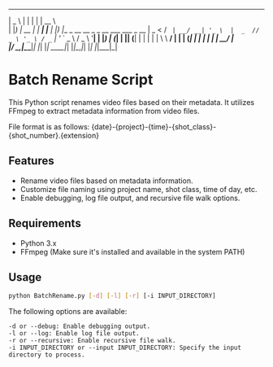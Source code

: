   ____        _       _       _____                                      
 |  _ \      | |     | |     |  __ \                                     
 | |_) | __ _| |_ ___| |__   | |__) |___ _ __   __ _ _ __ ___   ___ _ __ 
 |  _ < / _` | __/ __| '_ \  |  _  // _ \ '_ \ / _` | '_ ` _ \ / _ \ '__|
 | |_) | (_| | || (__| | | | | | \ \  __/ | | | (_| | | | | | |  __/ |   
 |____/ \__,_|\__\___|_| |_| |_|  \_\___|_| |_|\__,_|_| |_| |_|\___|_|  

# Batch Rename Script

This Python script renames video files based on their metadata. It utilizes FFmpeg to extract metadata information from video files.

File format is as follows: {date}-{project}-{time}-{shot_class}-{shot_number}.{extension}

## Features

- Rename video files based on metadata information.
- Customize file naming using project name, shot class, time of day, etc.
- Enable debugging, log file output, and recursive file walk options.

## Requirements

- Python 3.x
- FFmpeg (Make sure it's installed and available in the system PATH)

## Usage

```bash
python BatchRename.py [-d] [-l] [-r] [-i INPUT_DIRECTORY]
```

The following options are available:

    -d or --debug: Enable debugging output.
    -l or --log: Enable log file output.
    -r or --recursive: Enable recursive file walk.
    -i INPUT_DIRECTORY or --input INPUT_DIRECTORY: Specify the input directory to process.